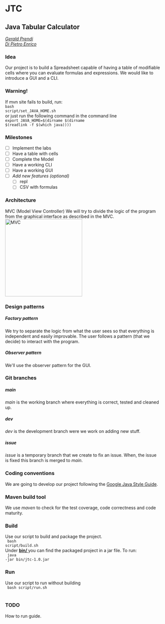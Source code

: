 <!-- -->
# JTC
## Java Tabular Calculator

[*Gerald Prendi*](https://github.com/GPrendi30)  
[*Di Pietro Enrico*](https://github.com/dipiee)

### Idea
Our project is to build a Spreadsheet capable of having a table of modifiable cells where you can evaluate formulas and expressions. We would like to introduce a GUI and a CLI.

### Warning!
If mvn site fails to build, run: <br>
<code>bash script/set_JAVA_HOME.sh</code>
<br> or just run the following command in the command line<br>
<code>export JAVA_HOME=$(dirname $(dirname $(readlink -f $(which java))))</code>


### Milestones
* [ ] Implement the labs
* [ ] Have a table with cells
* [ ] Complete the Model
* [ ] Have a working CLI
* [ ] Have a working GUI
* [ ] _Add new features (optional)_
  * [ ] repl
  * [ ] CSV with formulas

### Architecture
MVC (Model View Controller)
We will try to divide the logic of the program from the graphical interface as described in the MVC.  
<img src="https://upload.wikimedia.org/wikipedia/commons/a/a0/MVC-Process.svg" alt="MVC" width="250"/>

### Design patterns  
##### _Factory pattern_  
We try to separate the logic from what the user sees so that everything is independent and easily improvable. The user follows a pattern (that we decide) to interact with the program.

<!-- _Singleton_  -->

##### _Observer pattern_  
We'll use the observer pattern for the GUI.


### Git branches
##### _main_
_main_ is the working branch where everything is correct, tested and cleaned up.

##### _dev_
_dev_ is the development branch were we work on adding new stuff.

##### _issue_
_issue_ is a temporary branch that we create to fix an issue. When, the issue is fixed this branch is merged to _main_.

 ### Coding conventions
 We are going to develop our project following the [Google Java Style Guide](https://google.github.io/styleguide/javaguide.html).

 ### Maven build tool
 We use _maven_ to check for the test coverage, code correctness and code maturity.

### Build
Use our script to build and package the project. <br>
<code> bash script/build.sh </code> <br>
Under <a href="./bin/"><b>bin/ </b></a> you can find the packaged project in a jar file.
To run: <br>
<code> java -jar bin/jtc-1.0.jar</code>

### Run
Use our script to run without building <br>
<code> bash script/run.sh </code>  <br>

### TODO
 How to run guide.
